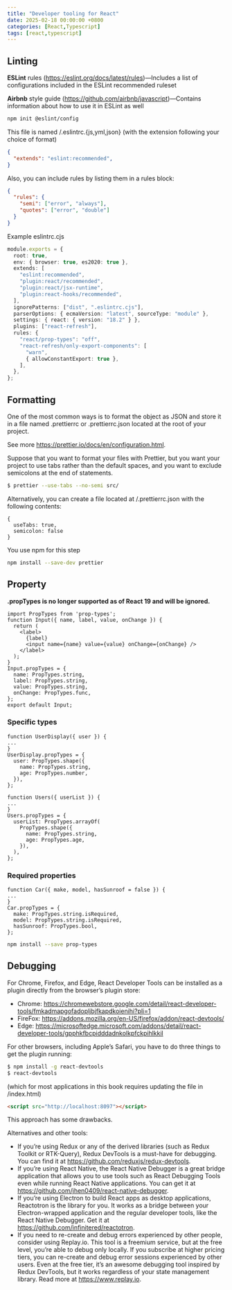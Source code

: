 ```yaml
---
title: "Developer tooling for React"
date: 2025-02-18 00:00:00 +0800
categories: [React,Typescript]
tags: [react,typescript]
---
```

## Linting

**ESLint** rules (https://eslint.org/docs/latest/rules)—Includes a list of configurations included in the ESLint recommended ruleset

**Airbnb** style guide (https://github.com/airbnb/javascript)—Contains information about how to use it in ESLint as well

```sh
npm init @eslint/config
```

This file is named <root>/.eslintrc.{js,yml,json} (with the extension following your choice of format)

```json
{
  "extends": "eslint:recommended",
}
```

Also, you can include rules by listing them in a rules block:

```json
{
  "rules": {
    "semi": ["error", "always"],
    "quotes": ["error", "double"]
  }
}
```
Example eslintrc.cjs

```typescript
module.exports = {
  root: true,
  env: { browser: true, es2020: true },
  extends: [
    "eslint:recommended",
    "plugin:react/recommended",
    "plugin:react/jsx-runtime",
    "plugin:react-hooks/recommended",
  ],
  ignorePatterns: ["dist", ".eslintrc.cjs"],
  parserOptions: { ecmaVersion: "latest", sourceType: "module" },
  settings: { react: { version: "18.2" } },
  plugins: ["react-refresh"],
  rules: {
    "react/prop-types": "off",
    "react-refresh/only-export-components": [
      "warn",
      { allowConstantExport: true },
    ],
  },
};
```

## Formatting
One of the most common ways is to format the object as JSON and store it in a file named .prettierrc or .prettierrc.json located at the root of your project. 

See more https://prettier.io/docs/en/configuration.html.

Suppose that you want to format your files with Prettier, but you want your project to use tabs rather than the default spaces, and you want to exclude semicolons at the end of statements.

```sh
$ prettier --use-tabs --no-semi src/
```

Alternatively, you can create a file located at <root>/.prettierrc.json with the following contents:

```
{
  useTabs: true,
  semicolon: false
}
```

You use npm for this step
```sh
npm install --save-dev prettier
```

## Property

**.propTypes is no longer supported as of React 19 and will be ignored.**

```tsx
import PropTypes from 'prop-types';
function Input({ name, label, value, onChange }) {
  return (
    <label>
      {label}
      <input name={name} value={value} onChange={onChange} />
    </label>
  );
}
Input.propTypes = {
  name: PropTypes.string,
  label: PropTypes.string,
  value: PropTypes.string,
  onChange: PropTypes.func,
};
export default Input;
```

### Specific types
```tsx
function UserDisplay({ user }) {
...
}
UserDisplay.propTypes = {
  user: PropTypes.shape({
    name: PropTypes.string,
    age: PropTypes.number,
  }),
};

function Users({ userList }) {
...
}
Users.propTypes = {
  userList: PropTypes.arrayOf(
    PropTypes.shape({
      name: PropTypes.string,
      age: PropTypes.age,
    }),
  ),
};
```
### Required properties

```tsx
function Car({ make, model, hasSunroof = false }) {
...
}
Car.propTypes = {
  make: PropTypes.string.isRequired,
  model: PropTypes.string.isRequired,
  hasSunroof: PropTypes.bool,
};
```

```sh
npm install --save prop-types
```

## Debugging
For Chrome, Firefox, and Edge, React Developer Tools can be installed as a plugin directly from the browser’s plugin store:

 - Chrome: https://chromewebstore.google.com/detail/react-developer-tools/fmkadmapgofadopljbjfkapdkoienihi?pli=1
 - FireFox: https://addons.mozilla.org/en-US/firefox/addon/react-devtools/
 - Edge: https://microsoftedge.microsoft.com/addons/detail/react-developer-tools/gpphkfbcpidddadnkolkpfckpihlkkil

For other browsers, including Apple’s Safari, you have to do three things to get the plugin running:

```sh
$ npm install -g react-devtools
$ react-devtools
```
(which for most applications in this book requires updating the file in <root>/index.html)

```html
<script src="http://localhost:8097"></script>
```
This approach has some drawbacks.

Alternatives and other tools:
- If you’re using Redux or any of the derived libraries (such as Redux Toolkit or RTK-Query), Redux DevTools is a must-have for debugging. You can find it at https://github.com/reduxjs/redux-devtools.
- If you’re using React Native, the React Native Debugger is a great bridge application that allows you to use tools such as React Debugging Tools even while running React Native applications. You can get it at https://github.com/jhen0409/react-native-debugger.
- If you’re using Electron to build React apps as desktop applications, Reactotron is the library for you. It works as a bridge between your Electron-wrapped application and the regular developer tools, like the React Native Debugger. Get it at https://github.com/infinitered/reactotron.
- If you need to re-create and debug errors experienced by other people, consider using Replay.io. This tool is a freemium service, but at the free level, you’re able to debug only locally. If you subscribe at higher pricing tiers, you can re-create and debug error sessions experienced by other users. Even at the free tier, it’s an awesome debugging tool inspired by Redux DevTools, but it works regardless of your state management library. Read more at https://www.replay.io.